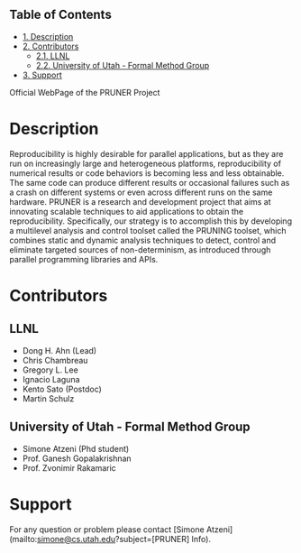 <div id="table-of-contents">
<h2>Table of Contents</h2>
<div id="text-table-of-contents">
<ul>
<li><a href="#sec-1">1. Description</a></li>
<li><a href="#sec-2">2. Contributors</a>
<ul>
<li><a href="#sec-2-1">2.1. LLNL</a></li>
<li><a href="#sec-2-2">2.2. University of Utah - Formal Method Group</a></li>
</ul>
</li>
<li><a href="#sec-3">3. Support</a></li>
</ul>
</div>
</div>

Official WebPage of the PRUNER Project

# Description<a id="sec-1" name="sec-1"></a>

Reproducibility is highly desirable for parallel applications, but as
they are run on increasingly large and heterogeneous platforms,
reproducibility of numerical results or code behaviors is becoming
less and less obtainable. The same code can produce different results
or occasional failures such as a crash on different systems or even
across different runs on the same hardware. PRUNER is a research and
development project that aims at innovating scalable techniques to aid
applications to obtain the reproducibility. Specifically, our strategy
is to accomplish this by developing a multilevel analysis and control
toolset called the PRUNING toolset, which combines static and dynamic
analysis techniques to detect, control and eliminate targeted sources
of non-determinism, as introduced through parallel programming
libraries and APIs.

# Contributors<a id="sec-2" name="sec-2"></a>

## LLNL<a id="sec-2-1" name="sec-2-1"></a>

-   Dong H. Ahn (Lead)
-   Chris Chambreau
-   Gregory L. Lee
-   Ignacio Laguna
-   Kento Sato (Postdoc)
-   Martin Schulz

## University of Utah - Formal Method Group<a id="sec-2-2" name="sec-2-2"></a>

-   Simone Atzeni (Phd student)
-   Prof. Ganesh Gopalakrishnan
-   Prof. Zvonimir Rakamaric

# Support<a id="sec-3" name="sec-3"></a>

For any question or problem please contact [Simone Atzeni](mailto:simone@cs.utah.edu?subject=[PRUNER] Info).
